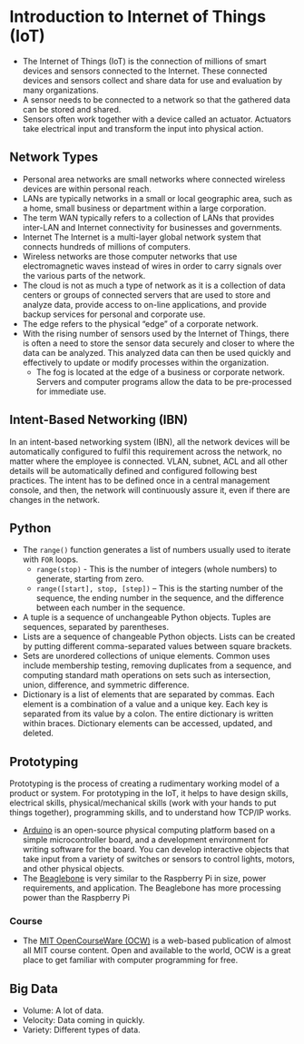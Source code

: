 # Introduction to Internet of Things (IoT)
- The Internet of Things (IoT) is the connection of millions of smart devices and sensors connected to the Internet. These connected devices and sensors collect and share data for use and evaluation by many organizations.
- A sensor needs to be connected to a network so that the gathered data can be stored and shared. 
- Sensors often work together with a device called an actuator. Actuators take electrical input and transform the input into physical action.

## Network Types
- Personal area networks are small networks where connected wireless devices are within personal reach. 
- LANs are typically networks in a small or local geographic area, such as a home, small business or department within a large corporation.
- The term WAN typically refers to a collection of LANs that provides inter-LAN and Internet connectivity for businesses and governments. 
- Internet The Internet is a multi-layer global network system that connects hundreds of millions of computers.
- Wireless networks are those computer networks that use electromagnetic waves instead of wires in order to carry signals over the various parts of the network. 
-  The cloud is not as much a type of network as it is a collection of data centers or groups of connected servers that are used to store and analyze data, provide access to on-line applications, and provide backup services for personal and corporate use.
- The edge refers to the physical “edge” of a corporate network. 
- With the rising number of sensors used by the Internet of Things, there is often a need to store the sensor data securely and closer to where the data can be analyzed. This analyzed data can then be used quickly and effectively to update or modify processes within the organization.
  - The fog is located at the edge of a business or corporate network. Servers and computer programs allow the data to be pre-processed for immediate use. 

## Intent-Based Networking (IBN)
In an intent-based networking system (IBN), all the network devices will be automatically configured to fulfil this requirement across the network, no matter where the employee is connected. VLAN, subnet, ACL and all other details will be automatically defined and configured following best practices. The intent has to be defined once in a central management console, and then, the network will continuously assure it, even if there are changes in the network.

## Python
- The `range()` function generates a list of numbers usually used to iterate with `FOR` loops. 
  - `range(stop)` - This is the number of integers (whole numbers) to generate, starting from zero.
  - `range([start], stop, [step])` – This is the starting number of the sequence, the ending number in the sequence, and the difference between each number in the sequence.
- A tuple is a sequence of unchangeable Python objects. Tuples are sequences, separated by parentheses.
- Lists are a sequence of changeable Python objects. Lists can be created by putting different comma-separated values between square brackets. 
- Sets are unordered collections of unique elements. Common uses include membership testing, removing duplicates from a sequence, and computing standard math operations on sets such as intersection, union, difference, and symmetric difference.
- Dictionary is a list of elements that are separated by commas. Each element is a combination of a value and a unique key. Each key is separated from its value by a colon. The entire dictionary is written within braces. Dictionary elements can be accessed, updated, and deleted.

## Prototyping
Prototyping is the process of creating a rudimentary working model of a product or system. For prototyping in the IoT, it helps to have design skills, electrical skills, physical/mechanical skills (work with your hands to put things together), programming skills, and to understand how TCP/IP works.
- [Arduino](arduino.cc) is an open-source physical computing platform based on a simple microcontroller board, and a development environment for writing software for the board. You can develop interactive objects that take input from a variety of switches or sensors to control lights, motors, and other physical objects.
- The [Beaglebone](http://beagleboard.org/) is very similar to the Raspberry Pi in size, power requirements, and application. The Beaglebone has more processing power than the Raspberry Pi

### Course
- The [MIT OpenCourseWare (OCW)](https://ocw.mit.edu/courses/intro-programming/) is a web-based publication of almost all MIT course content. Open and available to the world, OCW is a great place to get familiar with computer programming for free. 

## Big Data
- Volume: A lot of data.
- Velocity: Data coming in quickly.
- Variety: Different types of data.